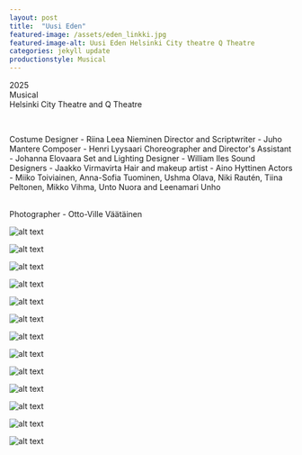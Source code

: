 ```yaml
---
layout: post
title:  "Uusi Eden"
featured-image: /assets/eden_linkki.jpg
featured-image-alt: Uusi Eden Helsinki City theatre Q Theatre
categories: jekyll update
productionstyle: Musical
---
```

  2025  
  Musical  
  Helsinki City Theatre and Q Theatre  
  
  <br/>
<p></p>
  Costume Designer - Riina Leea Nieminen  
  Director and Scriptwriter - Juho Mantere  
  Composer - Henri Lyysaari  
  Choreographer and Director's Assistant - Johanna Elovaara  
  Set and Lighting Designer - William Iles  
  Sound Designers - Jaakko Virmavirta  
  Hair and makeup artist - Aino Hyttinen  
  Actors - Miiko Toiviainen, Anna-Sofia Tuominen, Ushma Olava, Niki Rautén, Tiina Peltonen, Mikko Vihma, Unto Nuora and Leenamari Unho     
  <br/>

<div class="post-text-alone">  

</div>  
<p></p>
  
  <br/>
  Photographer - Otto-Ville Väätäinen


  ![alt text](/assets/projects/eden11.jpg) 

  ![alt text](/assets/projects/eden1.jpg) 

  ![alt text](/assets/projects/eden2.jpg) 

  ![alt text](/assets/projects/eden3.jpg) 

  ![alt text](/assets/projects/eden4.jpg) 

  ![alt text](/assets/projects/eden5.jpg) 

  ![alt text](/assets/projects/eden66.jpg) 

  ![alt text](/assets/projects/eden6.jpg) 

  ![alt text](/assets/projects/eden7.jpg) 

  ![alt text](/assets/projects/eden8.jpg) 

  ![alt text](/assets/projects/eden9.jpg) 

  ![alt text](/assets/projects/eden99.jpg) 

  ![alt text](/assets/projects/eden10.jpg) 



  